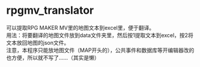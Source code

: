 # rpgmv_translator
可以提取RPG MAKER MV里的地图文本到excel里，便于翻译。  
用法：将要翻译的地图文件放到data文件夹里，然后按1提取文本到excel，按2将文本放回地图的json文件。  
注意，本程序只能放地图文件（MAP开头的），公共事件和数据库等开编辑器改的也方便，所以就不写了……（其实是懒）  
